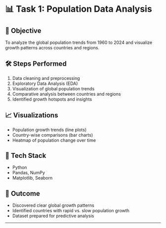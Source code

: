 # 📊 Task 1: Population Data Analysis

## 📌 Objective
To analyze the global population trends from 1960 to 2024 and visualize growth patterns across countries and regions.

## 🛠️ Steps Performed
1. Data cleaning and preprocessing  
2. Exploratory Data Analysis (EDA)  
3. Visualization of global population trends  
4. Comparative analysis between countries and regions  
5. Identified growth hotspots and insights  

## 📈 Visualizations
- Population growth trends (line plots)  
- Country-wise comparisons (bar charts)  
- Heatmap of population change over time  

## 🧰 Tech Stack
- Python  
- Pandas, NumPy  
- Matplotlib, Seaborn  

## 🚀 Outcome
- Discovered clear global growth patterns  
- Identified countries with rapid vs. slow population growth  
- Dataset prepared for predictive analysis  

---
